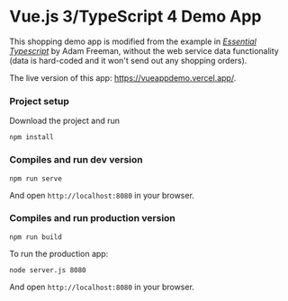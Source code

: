 # Vue.js 3/TypeScript 4 Demo App

This shopping demo app is modified from the example in <i>[Essential Typescript](https://github.com/Apress/essential-typescript-4)</i> by Adam Freeman, without the web service data functionality (data is hard-coded and it won't send out any shopping orders).

The live version of this app: https://vueappdemo.vercel.app/.

### Project setup

Download the project and run

```npm install```

### Compiles and run dev version

```
npm run serve
```

And open ```http://localhost:8080``` in your browser.

### Compiles and run production version

```
npm run build
```

To run the production app:

```
node server.js 8080
```

And open ```http://localhost:8080``` in your browser.
